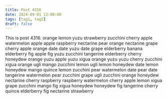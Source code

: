 ```yaml
---
title: Post 4316
date: 2024-09-01 12:00:00
tags: [tag1, tag2]
draft: false
---
```

This is post 4316.
orange
lemon
yuzu
strawberry
zucchini
cherry
apple
watermelon
apple
apple
raspberry
nectarine
pear
orange
nectarine
grape
cherry
apple
orange
date
date
yuzu
date
grape
elderberry
banana
elderberry
fig
apple
fig
yuzu
zucchini
tangerine
elderberry
cherry
honeydew
orange
yuzu
apple
yuzu
xigua
orange
yuzu
yuzu
cherry
zucchini
xigua
orange
ugli
mango
zucchini
lemon
ugli
lemon
honeydew
date
lemon
honeydew
mango
quince
lemon
zucchini
pear
watermelon
date
pear
date
tangerine
watermelon
pear
zucchini
grape
ugli
zucchini
orange
honeydew
nectarine
cherry
raspberry
raspberry
watermelon
cherry
apple
lemon
xigua
grape
zucchini
mango
fig
xigua
honeydew
honeydew
fig
tangerine
cherry
quince
elderberry
fig
nectarine
strawberry
